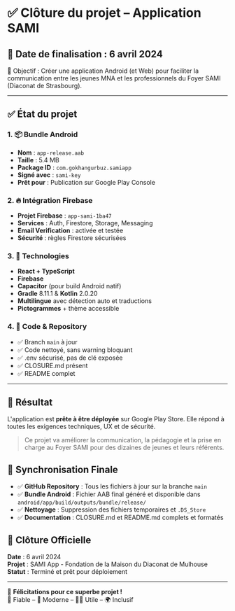 # ✅ Clôture du projet – Application SAMI

## 📆 Date de finalisation : 6 avril 2024

🎯 Objectif : Créer une application Android (et Web) pour faciliter la communication entre les jeunes MNA et les professionnels du Foyer SAMI (Diaconat de Strasbourg).

---

## ✅ État du projet

### 1. 📦 Bundle Android

- **Nom** : `app-release.aab`
- **Taille** : 5.4 MB
- **Package ID** : `com.gokhangurbuz.samiapp`
- **Signé avec** : `sami-key`
- **Prêt pour** : Publication sur Google Play Console

### 2. 🔥 Intégration Firebase

- **Projet Firebase** : `app-sami-1ba47`
- **Services** : Auth, Firestore, Storage, Messaging
- **Email Verification** : activée et testée
- **Sécurité** : règles Firestore sécurisées

### 3. 🧠 Technologies

- **React + TypeScript**
- **Firebase**
- **Capacitor** (pour build Android natif)
- **Gradle** 8.11.1 & **Kotlin** 2.0.20
- **Multilingue** avec détection auto et traductions
- **Pictogrammes** + thème accessible

### 4. 🧼 Code & Repository

- ✅ Branch `main` à jour
- ✅ Code nettoyé, sans warning bloquant
- ✅ .env sécurisé, pas de clé exposée
- ✅ CLOSURE.md présent
- ✅ README complet

---

## 🚀 Résultat

L'application est **prête à être déployée** sur Google Play Store. Elle répond à toutes les exigences techniques, UX et de sécurité.

> Ce projet va améliorer la communication, la pédagogie et la prise en charge au Foyer SAMI pour des dizaines de jeunes et leurs référents.

## 🔄 Synchronisation Finale

- ✅ **GitHub Repository** : Tous les fichiers à jour sur la branche `main`
- ✅ **Bundle Android** : Fichier AAB final généré et disponible dans `android/app/build/outputs/bundle/release/`
- ✅ **Nettoyage** : Suppression des fichiers temporaires et `.DS_Store`
- ✅ **Documentation** : CLOSURE.md et README.md complets et formatés

## 🏁 Clôture Officielle

**Date** : 6 avril 2024  
**Projet** : SAMI App - Fondation de la Maison du Diaconat de Mulhouse  
**Statut** : Terminé et prêt pour déploiement  

---

👏 **Félicitations pour ce superbe projet !**  
🔐 Fiable – 📱 Moderne – 🧑‍🎓 Utile – 🌍 Inclusif
